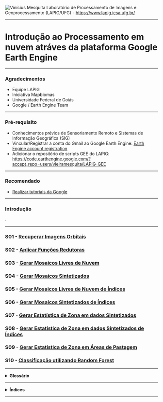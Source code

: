 ![Vinícius Mesquita](Logo.png)
Laboratório de Processamento de Imagens e Geoprocessamento (LAPIG/UFG) - https://www.lapig.iesa.ufg.br/

--------------
# Introdução ao Processamento em nuvem atráves da plataforma Google Earth Engine
--------------

### Agradecimentos
- Equipe LAPIG
- Iniciativa Mapbiomas
- Universidade Federal de Goiás
- Google / Earth Engine Team

------

### Pré-requisito

- Conhecimentos prévios de Sensoriamento Remoto e Sistemas de Informação Geográfica (SIG)
- Vincular/Registrar a conta do Gmail ao Google Earth Engine: [Earth Engine account registration](https://signup.earthengine.google.com/)
- Adicionar o repositório de scripts GEE do LAPIG: https://code.earthengine.google.com/?accept_repo=users/vieiramesquita/LAPIG-GEE

-------------

### Recomendado

- [Realizar tutoriais da Google](https://developers.google.com/earth-engine/tutorial\_js\_01)

--------------

### Introdução

.

---------------

### S01 - [Recuperar Imagens Orbitais](https://code.earthengine.google.com/689f6ca00042d114b10813eba2035fc8)


### S02 - [Aplicar Funções Redutoras](https://code.earthengine.google.com/6530a143b510209b0caace162931739c)


### S03 - [Gerar Mosaicos Livres de Nuvem](https://code.earthengine.google.com/7fb8756e59e06809696b6e04f9d495da)


### S04 - [Gerar Mosaicos Sintetizados](https://code.earthengine.google.com/956b985eedd7d8391ec5af39cb3a7d72)


### S05 - [Gerar Mosaicos Livres de Nuvem de Índices](https://code.earthengine.google.com/a6fb6071301f35a2f9977eb2dcfe2c65)


### S06 - [Gerar Mosaicos Sintetizados de Índices](https://code.earthengine.google.com/a6fb6071301f35a2f9977eb2dcfe2c65)


### S07 - [Gerar Estatística de Zona em dados Sintetizados](https://code.earthengine.google.com/fcdd95dfaf682daf2c99d523472970cd)


### S08 - [Gerar Estatística de Zona em dados Sintetizados de Índices](https://code.earthengine.google.com/c31c81258282cd037c6675c4c0733860)


### S09 - [Gerar Estatística de Zona em Áreas de Pastagem](https://code.earthengine.google.com/5fe4127d63ff87021faf688ec6641512)


### S10 - [Classificação utilizando Random Forest](https://code.earthengine.google.com/327cf98ff134314a7c9c72975f113b17)

---------------

<details>
<summary> <b>Glossário</b> </summary>
<p>
 
* **TOA**: Reflectância de topo de atmosfera
* **SR**: Reflectância de superficie
* **Chuva**: Coloração padrão do dado. e.g. precipitação em mm/h
* **ALT**: Altitude/Elevação em metros
* **TEMP**: Temperatura de Superfície (LST)
* **NDVI**: Índice de vegetação com diferença normalizada (Nir-Red / Nir+Red)
* **EVI**: Índice de vegetação melhorado (2.5 * (Nir - Red)/ 1 + Nir + 6*Red + 7.5*Blue)
* **ET/PET**: Evapotranspiração total / Evapotranspiração potencial total em mm
* **Agri**: Compoisção colorida utilizada na detecção de áreas agrícolas (Swir/Nir/Red)
* **False**: Compoisção colorida utilizada para dar ênfase a vegetação (Nir/Swir/Red ou Nir/Red/Green)
* **False20**: Semelhante ao 'False', porém realiza a composição com as bandas de 20m de Sentinel 2
* **True**: Compoisção colorida que reproduz as cores "naturais" (Red/Green/Blue)
* **SAR**: Diferença de eixo de polarizacao (Radar - VV,VH,VH)
* **OIL**: Visualização da polarização VV (Radar) com realce específico para vazamentos de óleo

</p>
</details>


---------------


<details><summary> <b>Índices</b> </summary>
 
<p>

#### Você pode encontrar mais índices aqui: https://www.indexdatabase.de

---------------

* **ARI_1** & **ARI_2** : Anthocyanin Reflectance Index - Aplicação:
  * Gitelson, A., M. Merzlyak, and O. Chivkunova. **Optical Properties and Nondestructive Estimation of Anthocyanin Content in Plant Leaves**. Photochemistry and Photobiology 71 (2001): 38-45.
  * https://www.harrisgeospatial.com/docs/LeafPigments.html


* **CAI** : Cellulose Absorption Index - Aplicações:
  * Nagler, Pamela & Daughtry, Craig & Goward, Samuel. (2000). **Plant Litter and Soil Reflectance**. Remote Sensing of Environment. 71. 207-215. 10.1016/S0034-4257(99)00082-6.
  * Nagler, P. L., Inoue, Y., Glenn, E. P., Russ, A. L., & Daughtry, C. S. T. (2003). **Celluloseabsorption index (CAI) to quantify mixed soil–plant litter scenes**.Remote Sensing of Environment,87, 310–325.
  * Guerschman, J. -P., Hill, M. J., Barrett, D. J., Renzullo, L., Marks, A., & Botha, E. (2009). **Estimating fractional cover of photosynthetic vegetation, non-photosynthetic vegetationand soil in mixed tree–grassvegetationusing the EO-1 and MODIS sensors**. RemoteSensing of Environment,113,928–945.


* **CRI1** & **CRI2** : Carotenoid Reflectance Index 1 - Aplicação:
  * Gitelson, A., et al. **Assessing Carotenoid Content in Plant Leaves with Reflectance Spectroscopy**. Photochemistry and Photobiology 75 (2002): 272-281.
  * https://www.harrisgeospatial.com/docs/LeafPigments.html


* **EVI_1** : Enhanced Vegetation Index - Aplicações:
  * Huete, A.; Didan, K.; Miura, T.; Rodriguez, E. P.; Gao, X.; Ferreira, L. G. **Overview of the radiometric and biophysical performance of the MODIS vegetation indices**. Remote Sensing of Environment 83(2002) 195-213


* **EVI_2** : Enhanced Vegetation Index 2 - Aplicações:
  * Jiang, Z.; Huete, A.R.; Didan, K.; Miura, T. **Development of a two-band enhanced vegetation index without a blue band**. Remote Sens. Environ., 112 (2008), pp. 3833-3845
  
* **LAI_1** & **LAI_2** : Leaf Area Index - Aplicações:
  * Faris, A.A.; Reddy, Y.S. **Estimation of urban heat island using Landsat ETM+ imagery at Chennai city – a case study**. Int. J. Earth Sci. Eng., 3 (2010), pp. 332-340
  * Boegh, E., H. Soegaard, N. Broge, C. Hasager, N. Jensen, K. Schelde, and A. Thomsen. **Airborne Multi-spectral Data for Quantifying Leaf Area Index, Nitrogen Concentration and Photosynthetic Efficiency in Agriculture**. Remote Sensing of Environment 81, no. 2-3 (2002): 179-193.
  * https://www.sciencedirect.com/science/article/pii/S1110982315000551


* **MSI** : Moisture Stress Index - Aplicações:
  * Hunt, E.R. and Rock, B.N. 1989. **Detection of changes in leaf water content using near- and middle-infraredreflectances**. Remote Sensing of Environment, 30, 43–54.


* **NDBI** : Normalized Difference Build-up Index - Aplicações:
  *  Zha, Y.; Gao, J. ; Ni, S. (2003) **Use of normalized difference built-up index in automatically mapping urban areas from TM imagery**, International Journal of Remote Sensing, 24:3, 583-594, DOI: 10.1080/01431160304987 


* **NDII** : Normalized Difference Infrared Index - Aplicações:
  * Hardisky, M. A., Klemas, V., & Smart, R. M. (1983). **The influences of soil salinity, growthform, and leaf moisture on the spectral reflectance ofSpartina alternifloracanopies**.Photogrammetric Engineering and Remote Sensing,49,77–83.


* **NDVI** : Normalized Difference Vegetation Index - Aplicações:
  * Rouse, J., R. Haas, J. Schell, and D. **Deering. Monitoring Vegetation Systems in the Great Plains with ERTS**. Third ERTS Symposium, NASA (1973): 309-317.
  * Tucker, C.J.; Elgin, H.J.-Jr.; McMurtrey, J.E.I.; Fran, C.J. **Monitoring corn and soybean crop development with hand-held radiometer spectral data**. Remote Sens. Environ., 8 (1979), pp. 237-248, 10.1016/0034-4257(79)90004-X


* **NDWI_1** & **NDWI_2** : Normalized Difference Water Index - Aplicações:
  * **Conteúdo de Água nas folhas** (NDWI_1): Gao, B. **NDWI — A normalized difference water index for remote sensing of vegetation liquid water from space**. Remote Sensing of Environment, 58 (1996), pp. 257-266
  * **Água no ambiente** (NDWI_2):  McFEETERS, S. K. (1996). **The use of the Normalized Difference Water Index (NDWI) in the delineation of open water features**, International Journal of Remote Sensing, 17:7, 1425-1432, DOI: 10.1080/01431169608948714 


* **PRI** : Photochemical Reflectance Index - Aplicações:
  * Penuelas, J., I. Filella, and J. Gamon. **Assessment of photosynthetic radiation-use efficiency with spectral reflectance**. New Phytologist 131 (1995): 291-296.
  * Gamon, J., L. Serrano, and J. Surfus. **The Photochemical Reflectance Index: An Optical Indicator of Photosynthetic Radiation Use Efficiency Across Species, Functional Types and Nutrient Levels**. Oecologia 112 (1997): 492-501.
  * https://www.harrisgeospatial.com/docs/LightUseEfficiency.html


* **PSRI** : Plant Senescence Reflectance Index - Aplicações:
  * Marsett, R. C., Qi, J. G., Heilman, P., Biedenbender, S. H., Watson, M. C., Amer, S., et al.(2006).**Remote sensing for grassland management in the arid Southwest**. RangeEcology and Management,59, 530–540
  * https://www.harrisgeospatial.com/docs/LightUseEfficiency.html


* **PSSR** : Pigment Specific Simple Ratio - Aplicações:
  *  Blackburn, G. A. (1998). **Spectral indices for estimating photosynthetic pigment concentrations: A test using senescent tree leaves**, International Journal of Remote Sensing, 19:4, 657-675, DOI: 10.1080/014311698215919 


* **RGR** : Red-Green Ratio - Aplicações:
  * Gamon, J., and J. Surfus. **Assessing Leaf Pigment Content and Activity With a Reflectometer**. New Phytologist 143 (1999): 105-117.
  * Sims, D. A., & Gamon, J. A. (2002). **Relationships between leaf pigment content andspectral reflectance across a wide range of species, leaf structures and developmentalstages**. Remote Sensing of Environment,81,337–354.
  * https://www.harrisgeospatial.com/docs/LightUseEfficiency.html


* **RVSI** : Red-Edge Vegetation Stress Index - Aplicações:
  * Merton, R. N. (1998). **Monitoring community hysteresis using spectral shift analysis and the red-edgevegetation stress index**. Proceedings of the Seventh Annual JPL Airborne Earth Science Workshop.NASA, Jet Propulsion Laboratory, Pasadena, California, USA. 12-16 January 1998.
  * Merton, R., and J. Huntington. **Early simulation results of the ARIES-1 satellite sensor for multi-temporal vegetation research derived from AVIRIS**. NASA Jet Propulsion Lab., Pasadena, CA, 1999. 


* **SAVI**: Soil Adjusted Vegetation Index - Aplicações: 
  * Huete, A. R. 1988. **A soil-adjusted vegetation index (SAVI)**. Remote Sensing of Environment, 25, 295–309.


* **SATVI** : Soil Adjusted Total Vegetation Index - Aplicações: 
  * Marsett, R. C., Qi, J. G., Heilman, P., Biedenbender, S. H., Watson, M. C., Amer, S., et al.(2006). **Remote sensing for grassland management in the arid Southwest**. RangeEcology and Management,59, 530–540


* **SIPI_1** & **SIPI_2** : Structure Insensitive Pigment Index - Aplicações: 
  * Penuelas, J., F. Baret, and I. Filella. **Semi-Empirical Indices to Assess Carotenoids/Chlorophyll-a Ratio from Leaf Spectral Reflectance**. Photosynthetica 31 (1995): 221-230.
  * Blackburn, G. A. (1998). **Spectral indices for estimating photosynthetic pigment concentrations: A test using senescent tree leaves**, International Journal of Remote Sensing, 19:4, 657-675, DOI: 10.1080/014311698215919
  * https://www.harrisgeospatial.com/docs/LightUseEfficiency.html


* **VARI** : Visible Atmospherically Resistant Index - Aplicações:
  * Gitelson, A., et al. **Vegetation and Soil Lines in Visible Spectral Space: A Concept and Technique for Remote Estimation of Vegetation Fraction**. International Journal of Remote Sensing 23 (2002): 2537−2562.
  * https://www.harrisgeospatial.com/docs/BroadbandGreenness.html#Visible


* **VIG** : Visible Index Green - Aplicações:
  * Gitelson, A.A.; Kaufman, Y.J.; Stark, R.; Rundquist, D. **Novel algorithms for remote estimation of vegetation fraction**. Remote Sens. Environ., 80 (2002), pp. 76-87
 
</p>
</details>

---------------
